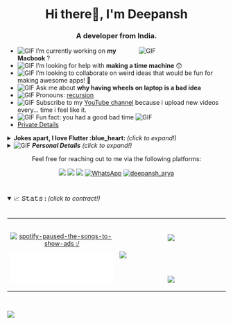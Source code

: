 
<!-- <h1 align="center">Hi there👋, I'm <a href="https://deepansharya1111.github.io/"  target="blank">Dee</a>!</h1> -->
 <h1 align="center">Hi there👋, I'm Deepansh
<h3 align="center">A developer from India.</h3>
<!-- <p align="center">ddc942e48fb2f085c3d1bfae4b487a09</p> -->

<img align="right" alt="GIF" src="https://github.com/deepansharya1111/deepansharya1111/blob/main/assets/mac.gif" width="200"> 

- <img alt="GIF" src="https://github.com/deepansharya1111/deepansharya1111/blob/main/assets/wave.gif?raw=true" width="20">  I’m currently working on **my Macbook** ? <!-- - <img alt="GIF" src="https://github.com/deepansharya1111/deepansharya1111/blob/main/assets/gandalf_parrot.gif?raw=1" width="20"> I’m currently learning how to annoy people with number of ![](https://komarev.com/ghpvc/?username=deepansharya1111&label=Hits&color=blue&style=flat-square) -->
- <img alt="GIF" src="https://github.com/deepansharya1111/deepansharya1111/blob/main/assets/hmm.gif?raw=1" width="20"> I’m looking for help with **making a time machine** 😯 <!--  - (and work related to Flutter app Development :blue_heart:) -->
- <img alt="GIF" src="https://github.com/deepansharya1111/deepansharya1111/blob/main/assets/headbang.gif?raw=1" width="22"> I’m looking to collaborate on weird ideas that would be fun for making awesome apps! :rocket:
- <img alt="GIF" src="https://github.com/deepansharya1111/deepansharya1111/blob/main/assets/ezgif.com-gif-maker%20(5).gif" width="20"> Ask me about **why having wheels on laptop is a bad idea** 
- <img alt="GIF" src="https://github.com/deepansharya1111/deepansharya1111/blob/main/assets/powerup.gif?raw=1" width="20"> Pronouns: [recursion](https://github.com/deepansharya1111/)
- <img alt="GIF" src="https://media.giphy.com/media/gjNpNqwG5H8oRYfZFe/giphy.gif" width="22"> Subscribe to my [YouTube channel](https://www.youtube.com/deepansharya1111) because i upload new videos every... time i feel like it.
- <img alt="GIF" src="https://github.com/deepansharya1111/deepansharya1111/blob/main/assets/coin.gif?raw=1" width="20"> Fun fact: you had a good bad time <img alt="GIF" src="https://github.com/deepansharya1111/deepansharya1111/blob/main/assets/metal2.gif?raw=1" width="20">
- <a href="https://www.youtube.com/watch?v=dQw4w9WgXcQ">Private Details</a>

<details>
 <summary> <b>Jokes apart, I love Flutter :blue_heart: </b> <i>(click to expand!)</i> </summary>
 <br>
 <!-- Here are few things you may be interested to stalk -->
 
 <ul>
  <img align="right" alt="GIF" src="https://github.com/deepansharya1111/deepansharya1111/blob/main/assets/Matrix_Digital_rain_medium.gif" width="200">
<!--  <li> Starting mid July 2022, I will write articles about Flutter on Medium accompanied with demonstrations through videos. -->
  <li> Languages I work on: 
  <ul> 
   <li> Dart for Flutter, 
   <li> C++ for competitive programming, 
   <li> Python for cryptography
  <ul>
  <li> Flutter app development and Competitive Programming is what I do.
  <li> Fun fact: I'm into UI/UX, Singing, video editing, calisthenics, and drawing/sketching as my hobbies :)
  <li> If you love cryptography, then try finding me on <a href="https://cryptohack.org/">cryptohack</a> :heart: </li>
  <!--
  <li> I have been learning recently on <a href="https://tryhackme.com">TryHackMe</a> and its fun! </li>
  <li> Lets compete together on <a href="https://picoctf.org/">picoCTF</a> together: looking for a partner? </li>
  <li> I'm getting a hang of <a href="https://www.hackthebox.eu/">HackTheBox</a> </li>
  <li> Invite me to your team if you play <a href="https://capturetheflag.withgoogle.com/"> Google's CTF </a>
   -->
  <li> Take a look at this <a href="https://www.youtube.com/watch?v=RDbvC5I9wtw"/>Music</a> playlist
 </ul>
</details>

<details>
 <summary> <img alt="GIF" src="https://github.com/deepansharya1111/deepansharya1111/blob/main/assets/star%20rainbow.gif" width="20"> <b><i>Personal Details</i></b> <i>(click to expand!)</i>
 </summary>
 <ul>
  <li> Passionate for learning & exploring Flutter.
  <img align="right" alt="GIF" src="https://github.com/deepansharya1111/deepansharya1111/blob/main/assets/hackerman.gif" width="200">
  <ul>
   <li> Aim is to help the student community.
   <li> Checkout this <a href="https://deepansharya1111.github.io/blog/2021/07/04/welcome.html">Blog</a> I wrote on my cryptography + CTF learnings. 
    <!--I'm working on a blog in free time to help script kiddies become advance <br>
    in Machine Learning, cryptography and pen testing(hacking). <img alt="2" src="https://progress-bar.dev/2/?title=completed&color=babaca"> -->
   <li> If you are into calisthenics or parkour, I love you :heart: . Not tailor-made love. 
   <li> I adore 8-bit retro animations, Teach me if you know how to create them?
  </ul>
  <li> Don't <a href="mailto:farziemailid6969@gmail.com">Report Here</a> if anything breaks 
  <li> Report <a href="mailto:deepansharya1111@gmail.com?subject=From your Github Profile">Here</a> instead
  <br>
  <br>
  <br>
  <p align="center">
 <img alt="GIF" src="https://github.com/deepansharya1111/deepansharya1111/blob/main/assets/michaeljackson.gif?raw=1" width="60">
 <img alt="GIF" src="https://github.com/deepansharya1111/deepansharya1111/blob/main/assets/moonwalk.gif?raw=1" width="250">
 <img alt="GIF" src="https://github.com/deepansharya1111/deepansharya1111/blob/main/assets/michaeljackson.gif?raw=1" width="60">
</p>
 </ul> 
</details>

<p align="center">Feel free for reaching out to me via the following platforms:</p>

<p align="center">
  <a href="https://www.linkedin.com/in/deepansharya1111/"><img src="https://img.shields.io/badge/LinkedIn-0077B5?style=for-the-badge&logo=linkedin&logoColor=white"></a> 
  <!--
  <a href="https://dev.to/deepansharya1111"><img src="https://img.shields.io/badge/dev.to-0A0A0A?style=for-the-badge&logo=dev.to&logoColor=white"></a> 
  <a href="https://people.sap.com/deepansharya1111"><img src="https://img.shields.io/badge/SAP-0FAAFF?style=for-the-badge&logo=sap&logoColor=white"></a>
  -->
  <a href="https://discord.com/users/deepansharya1111#8006"><img src="https://img.shields.io/badge/Discord-white.svg?&style=for-the-badge&logo=Discord&logocolor=white"></a>
  <a href="mailto:deepansharya1111@gmail.com?subject=From your Github Profile"><img src="https://img.shields.io/badge/Gmail-EA4335?style=for-the-badge&logo=gmail&logoColor=white"></a>
  <a href="https://wa.me/919253058880?text=Hey, I came from your Github Profile. I have to say it's very cool!"> <img alt="WhatsApp" src="https://img.shields.io/badge/WhatsApp-25D366?style=for-the-badge&logo=whatsapp&logoColor=white"/></a>
  <a href="https://twitter.com/deepansh_arya"><img src="https://img.shields.io/twitter/follow/deepansh_arya?label=Connect%20%40deepansh_arya&logo=twitter&style=for-the-badge&logoColor=white&labelColor=rgb(15,170,255)&color=white" alt="deepansh_arya"></a> 
</p>

#

<details open="">
 <summary>
  <g-emoji class="g-emoji" alias="chart_with_upwards_trend" fallback-src="https://github.githubassets.com/images/icons/emoji/unicode/1f4c8.png">📈</g-emoji>
  <strong>𝚂𝚝𝚊𝚝𝚜 : </strong> <i>(click to contract!)</i> 
 </summary>
 <br> 
 <table width="100%"> 
  <tr>
   <td width="50%" rowspan="3"> &nbsp; <p align="center"><a href="https://spotify-github-profile.vercel.app/api/view?uid=oqkfmby92i8hjosir0y5c851t&redirect=true"><img src="https://spotify-github-profile.vercel.app/api/view?uid=oqkfmby92i8hjosir0y5c851t&cover_image=true&theme=default" alt="spotify-paused-the-songs-to-show-ads :/"/></a></p>
   <p align="center"><a href="https://open.spotify.com/playlist/0BtovSgO0EJlWi6tJpxWcj?si=paZCDXqTTSyMgO6ZtfebCA">
        <img src="https://github.com/deepansharya1111/deepansharya1111/blob/main/assets/spotify-playlist.svg" width="400vw" height="auto" alt="Playing From">
    </a></p>
   </td>
   <td width="50%"><p align="center"><br /><a href="https://github.com/deepansharya1111"><img align="center" width="90%" src="https://github-readme-stats.vercel.app/api/top-langs/?username=deepansharya1111&text_color=FFFFFF&bg_color=000000&title_color=94b4a4&langs_count=15&layout=compact&hide_border=true" /></a></p></td>
  <tr>
   <td width="50%"><img align="center" src="https://github-readme-streak-stats.herokuapp.com?user=deepansharya1111&theme=vision-friendly-dark&hide_border=true"/></td>
  </tr>
  <tr>
   <td width="50%"><br><p align="center"><a href="https://github.com/deepansharya1111"><img align="center" src="https://github-readme-stats.vercel.app/api?username=deepansharya1111&show_icons=true&hide_border=true&title_color=94b4a4&amp&icon_color=FFFFFF&amp&text_color=FFFFFF&amp&bg_color=000000&count_private=true&include_all_commits=true"/></a></td>
  </tr>
  </table>
</details>

<br>

<!-- ![𝚐𝚒𝚝𝚑𝚞𝚋 𝚐𝚛𝚊𝚙𝚑](https://activity-graph.herokuapp.com/graph?username=deepansharya1111&theme=react-dark&hide_border=true&area=true) -->

![](https://hit.yhype.me/github/profile?user_id=30445158)


[Personal Details]: (https://www.youtube.com/watch?v=dQw4w9WgXcQ)
[twitter]: https://twitter.com/deepansh_arya
[youtube]: https://www.youtube.com/deepansharya1111
[gmail]: mailto:deepansharya1111@gmail.com
[linkedin]: https://www.linkedin.com/in/deepansharya1111/
[Medium]: https://medium.com/@deepansharya1111
[Discord]: https://discord.com/users/deepansharya1111#8006

